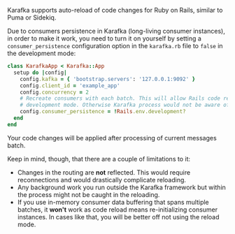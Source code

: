 Karafka supports auto-reload of code changes for Ruby on Rails, similar to Puma or Sidekiq.

Due to consumers persistence in Karafka (long-living consumer instances), in order to make it work, you need to turn it on yourself by setting a `consumer_persistence` configuration option in the `karafka.rb` file to `false` in the development mode:

```ruby
class KarafkaApp < Karafka::App
  setup do |config|
    config.kafka = { 'bootstrap.servers': '127.0.0.1:9092' }
    config.client_id = 'example_app'
    config.concurrency = 2
    # Recreate consumers with each batch. This will allow Rails code reload to work in the
    # development mode. Otherwise Karafka process would not be aware of code changes
    config.consumer_persistence = !Rails.env.development?
  end
end
```

Your code changes will be applied after processing of current messages batch.

Keep in mind, though, that there are a couple of limitations to it:

* Changes in the routing are **not** reflected. This would require reconnections and would drastically complicate reloading.
* Any background work you run outside the Karafka framework but within the process might not be caught in the reloading.
* If you use in-memory consumer data buffering that spans multiple batches, it **won't** work as code reload means re-initializing consumer instances. In cases like that, you will be better off not using the reload mode.
